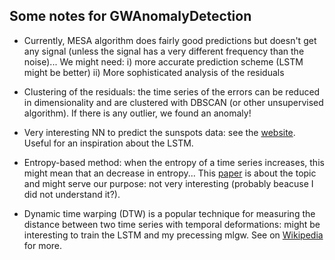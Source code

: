## Some notes for GWAnomalyDetection

* Currently, MESA algorithm does fairly good predictions but doesn't get any signal (unless the signal has a very different frequency than the noise)... We might need:
	i) more accurate prediction scheme (LSTM might be better)
	ii) More sophisticated analysis of the residuals 

* Clustering of the residuals: the time series of the errors can be reduced in dimensionality and are clustered with DBSCAN (or other unsupervised algorithm). If there is any outlier, we found an anomaly!

* Very interesting NN to predict the sunspots data: see the [website](https://aditya-bhattacharya.net/2020/07/11/time-series-tips-and-tricks/2/). Useful for an inspiration about the LSTM.

* Entropy-based method: when the entropy of a time series increases, this might mean that an decrease in entropy...
This [paper](https://link.springer.com/article/10.1007/s10115-017-1067-8) is about the topic and might serve our purpose: not very interesting (probably beacuse I did not understand it?).

* Dynamic time warping (DTW) is a popular technique for measuring the distance between two time series with temporal deformations: might be interesting to train the LSTM and my precessing mlgw. See on [Wikipedia](https://en.wikipedia.org/wiki/Dynamic_time_warping) for more.
